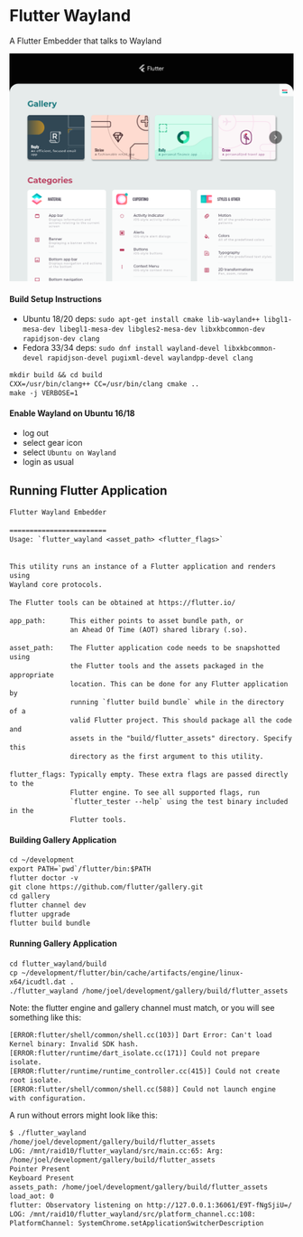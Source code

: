# Flutter Wayland

A Flutter Embedder that talks to Wayland

![Running in Weston](assets/fedora_34.png)

#### Build Setup Instructions

* Ubuntu 18/20 deps: `sudo apt-get install cmake lib-wayland++ libgl1-mesa-dev libegl1-mesa-dev libgles2-mesa-dev libxkbcommon-dev rapidjson-dev clang`
* Fedora 33/34 deps: `sudo dnf install wayland-devel libxkbcommon-devel rapidjson-devel pugixml-devel waylandpp-devel clang`

```
mkdir build && cd build
CXX=/usr/bin/clang++ CC=/usr/bin/clang cmake ..
make -j VERBOSE=1
```

#### Enable Wayland on Ubuntu 16/18

* log out
* select gear icon
* select `Ubuntu on Wayland`
* login as usual

## Running Flutter Application

```
Flutter Wayland Embedder

========================
Usage: `flutter_wayland <asset_path> <flutter_flags>`


This utility runs an instance of a Flutter application and renders using
Wayland core protocols.

The Flutter tools can be obtained at https://flutter.io/

app_path:      This either points to asset bundle path, or
               an Ahead Of Time (AOT) shared library (.so).

asset_path:    The Flutter application code needs to be snapshotted using
               the Flutter tools and the assets packaged in the appropriate
               location. This can be done for any Flutter application by
               running `flutter build bundle` while in the directory of a
               valid Flutter project. This should package all the code and
               assets in the "build/flutter_assets" directory. Specify this
               directory as the first argument to this utility.

flutter_flags: Typically empty. These extra flags are passed directly to the
               Flutter engine. To see all supported flags, run
               `flutter_tester --help` using the test binary included in the
               Flutter tools.
```

#### Building Gallery Application
```
cd ~/development
export PATH=`pwd`/flutter/bin:$PATH
flutter doctor -v
git clone https://github.com/flutter/gallery.git
cd gallery
flutter channel dev
flutter upgrade
flutter build bundle
```
#### Running Gallery Application
```
cd flutter_wayland/build
cp ~/development/flutter/bin/cache/artifacts/engine/linux-x64/icudtl.dat .
./flutter_wayland /home/joel/development/gallery/build/flutter_assets
```
Note: the flutter engine and gallery channel must match, or you will see something like this:

```
[ERROR:flutter/shell/common/shell.cc(103)] Dart Error: Can't load Kernel binary: Invalid SDK hash.
[ERROR:flutter/runtime/dart_isolate.cc(171)] Could not prepare isolate.
[ERROR:flutter/runtime/runtime_controller.cc(415)] Could not create root isolate.
[ERROR:flutter/shell/common/shell.cc(588)] Could not launch engine with configuration.
```

A run without errors might look like this:

```
$ ./flutter_wayland /home/joel/development/gallery/build/flutter_assets
LOG: /mnt/raid10/flutter_wayland/src/main.cc:65: Arg: /home/joel/development/gallery/build/flutter_assets
Pointer Present
Keyboard Present
assets_path: /home/joel/development/gallery/build/flutter_assets
load_aot: 0
flutter: Observatory listening on http://127.0.0.1:36061/E9T-fNgSjiU=/
LOG: /mnt/raid10/flutter_wayland/src/platform_channel.cc:108: PlatformChannel: SystemChrome.setApplicationSwitcherDescription
```
